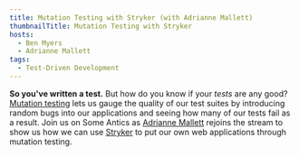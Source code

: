 ```yaml
---
title: Mutation Testing with Stryker (with Adrianne Mallett)
thumbnailTitle: Mutation Testing with Stryker
hosts:
  - Ben Myers
  - Adrianne Mallett
tags:
  - Test-Driven Development
---
```


**So you've written a test.** But how do you know if your *tests* are any good? [Mutation testing](https://en.wikipedia.org/wiki/Mutation_testing) lets us gauge the quality of our test suites by introducing random bugs into our applications and seeing how many of our tests fail as a result. Join us on Some Antics as [Adrianne Mallett](https://twitter.com/mennairda) rejoins the stream to show us how we can use [Stryker](https://stryker-mutator.io/) to put our own web applications through mutation testing.